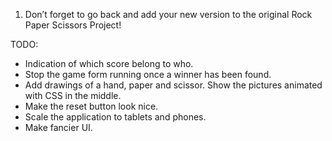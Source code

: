 1. Don’t forget to go back and add your new version to the original Rock Paper Scissors Project!

TODO:
- Indication of which score belong to who.
- Stop the game form running once a winner has been found.
- Add drawings of a hand, paper and scissor. Show the pictures animated with CSS in the middle.
- Make the reset button look nice.
- Scale the application to tablets and phones.
- Make fancier UI.